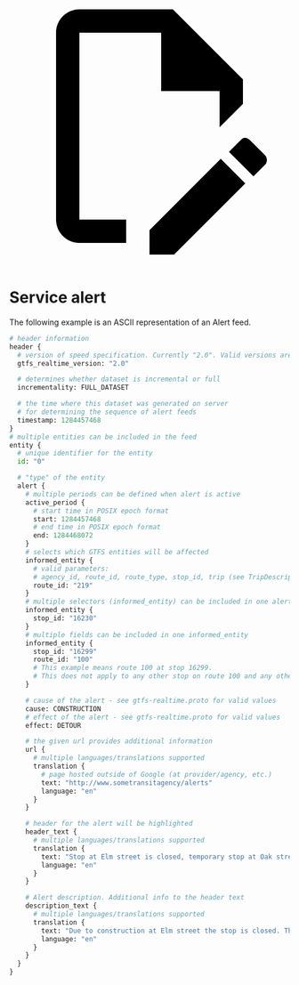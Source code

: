 <a class="pencil-link" href="https://github.com/google/transit/edit/master/gtfs-realtime/spec/en/examples/alerts.asciipb" title="Edit this page" target="_blank">
    <svg class="pencil" xmlns="http://www.w3.org/2000/svg" viewBox="0 0 24 24"><path d="M10 20H6V4h7v5h5v3.1l2-2V8l-6-6H6c-1.1 0-2 .9-2 2v16c0 1.1.9 2 2 2h4v-2m10.2-7c.1 0 .3.1.4.2l1.3 1.3c.2.2.2.6 0 .8l-1 1-2.1-2.1 1-1c.1-.1.2-.2.4-.2m0 3.9L14.1 23H12v-2.1l6.1-6.1 2.1 2.1Z"></path></svg>
  </a>
  
# Service alert

The following example is an ASCII representation of an Alert feed.

```python
# header information
header {
  # version of speed specification. Currently "2.0". Valid versions are "2.0", "1.0".
  gtfs_realtime_version: "2.0"

  # determines whether dataset is incremental or full
  incrementality: FULL_DATASET

  # the time where this dataset was generated on server
  # for determining the sequence of alert feeds
  timestamp: 1284457468
}
# multiple entities can be included in the feed
entity {
  # unique identifier for the entity
  id: "0"

  # "type" of the entity
  alert {
    # multiple periods can be defined when alert is active
    active_period {
      # start time in POSIX epoch format
      start: 1284457468
      # end time in POSIX epoch format
      end: 1284468072
    }
    # selects which GTFS entities will be affected
    informed_entity {
      # valid parameters: 
      # agency_id, route_id, route_type, stop_id, trip (see TripDescriptor)
      route_id: "219"
    }
    # multiple selectors (informed_entity) can be included in one alert entity
    informed_entity {
      stop_id: "16230"
    }
    # multiple fields can be included in one informed_entity
    informed_entity {
      stop_id: "16299"
      route_id: "100"
      # This example means route 100 at stop 16299.
      # This does not apply to any other stop on route 100 and any other route at stop 16299.
    }

    # cause of the alert - see gtfs-realtime.proto for valid values
    cause: CONSTRUCTION
    # effect of the alert - see gtfs-realtime.proto for valid values
    effect: DETOUR

    # the given url provides additional information
    url {
      # multiple languages/translations supported
      translation {
        # page hosted outside of Google (at provider/agency, etc.)
        text: "http://www.sometransitagency/alerts"
        language: "en"
      }
    }

    # header for the alert will be highlighted
    header_text {
      # multiple languages/translations supported
      translation {
        text: "Stop at Elm street is closed, temporary stop at Oak street"
        language: "en"
      }
    }

    # Alert description. Additional info to the header text
    description_text {
      # multiple languages/translations supported
      translation {
        text: "Due to construction at Elm street the stop is closed. The temporary stop can be found 300 meters north at Oak street"
        language: "en"
      }
    }
  }
}
```
